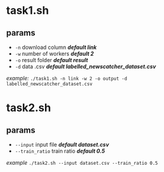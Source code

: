# task1.sh
## params
+ `-n` download column ***default link***
+ `-w` number of workers ***default 2***
+ `-o` result folder ***default result***
+ `-d` data .csv ***default labelled_newscatcher_dataset.csv***

*example:* `./task1.sh -n link -w 2 -o output -d labelled_newscatcher_dataset.csv` 

# task2.sh
## params
+ `--input` input file ***default dataset.csv***
+ `--train_ratio` train ratio ***default 0.5***

*example* `./task2.sh --input dataset.csv --train_ratio 0.5`